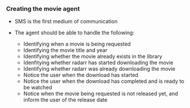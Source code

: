 ### Creating the movie agent

- SMS is the first medium of communication

- The agent should be able to handle the following:
    - Identifying when a movie is being requested
    - Identifying the movie title and year
    - Identifying whether the movie already exists in the library
    - Idenfitying whether radarr has started downloading the movie
    - Identifying whether radarr was already downloading the movie
    - Notice the user when the download has started
    - Notice the user when the download has completed and is ready to be watched
    - Notice when the movie being requested is not released yet, and inform the user of the release date

    
